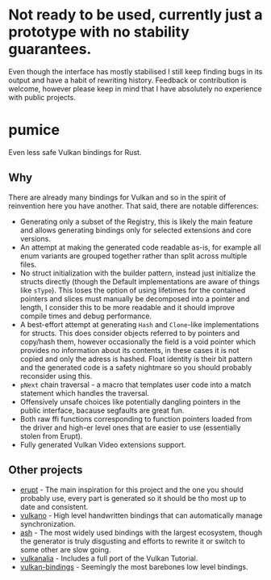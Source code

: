 # Not ready to be used, currently just a prototype with no stability guarantees.
Even though the interface has mostly stabilised I still keep finding bugs in its output and have a habit of rewriting history. Feedback or contribution is welcome, however please keep in mind that I have absolutely no experience with public projects.

# pumice
Even less safe Vulkan bindings for Rust.

## Why
There are already many bindings for Vulkan and so in the spirit of reinvention here you have another. That said, there are notable differences:
* Generating only a subset of the Registry, this is likely the main feature and allows generating bindings only for selected extensions and core versions.
* An attempt at making the generated code readable as-is, for example all enum variants are grouped together rather than split across multiple files.
* No struct initialization with the builder pattern, instead just initialize the structs directly (though the Default implementations are aware of things like `sType`). This loses the option of using lifetimes for the contained pointers and slices must manually be decomposed into a pointer and length, I consider this to be more readable and it should improve compile times and debug performance.
* A best-effort attempt at generating `Hash` and `Clone`-like implementations for structs. This does consider objects referred to by pointers and copy/hash them, however occasionally the field is a void pointer which provides no information about its contents, in these cases it is not copied and only the adress is hashed. Float identity is their bit pattern and the generated code is a safety nightmare so you should probably reconsider using this.
* `pNext` chain traversal - a macro that templates user code into a match statement which handles the traversal.
* Offensively unsafe choices like potentially dangling pointers in the public interface, bacause segfaults are great fun.
* Both raw ffi functions corresponding to function pointers loaded from the driver and high-er level ones that are easier to use (essentially stolen from Erupt).
* Fully generated Vulkan Video extensions support.

## Other projects
* [erupt](https://gitlab.com/Friz64/erupt) - The main inspiration for this project and the one you should probably use, every part is generated so it should be tho most up to date and consistent.
* [vulkano](https://github.com/vulkano-rs/vulkano) - High level handwritten bindings that can automatically manage synchronization. 
* [ash](https://github.com/ash-rs/ash) - The most widely used bindings with the largest ecosystem, though the generator is truly disgusting and efforts to rewrite it or switch to some other are slow going.
* [vulkanalia](https://github.com/KyleMayes/vulkanalia/blob/master/README.md) - Includes a full port of the Vulkan Tutorial.
* [vulkan-bindings](https://github.com/bsekura/vulkan-bindings) - Seemingly the most barebones low level bindings.
